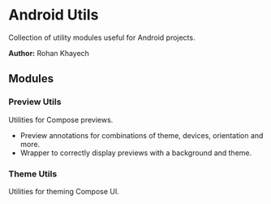 # Android Utils
Collection of utility modules useful for Android projects.

**Author:** Rohan Khayech

## Modules

### Preview Utils
Utilities for Compose previews.
- Preview annotations for combinations of theme, devices, orientation and more.
- Wrapper to correctly display previews with a background and theme.

### Theme Utils
Utilities for theming Compose UI.